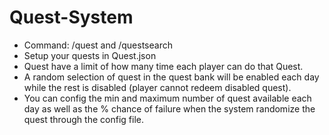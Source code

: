 # Quest-System
- Command: /quest and /questsearch
- Setup your quests in Quest.json
- Quest have a limit of how many time each player can do that Quest.
- A random selection of quest in the quest bank will be enabled each day while the rest is disabled (player cannot redeem disabled quest).
- You can config the min and maximum number of quest available each day as well as the % chance of failure when the system randomize the quest through the config file.
